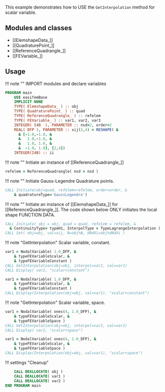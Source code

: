 This example demonstrates how to USE the `GetInterpolation` method for scalar variable.

## Modules and classes

- [[ElemshapeData_]]
- [[QuadraturePoint_]]
- [[ReferenceQuadrangle_]]
- [[FEVariable_]]

## Usage

!!! note ""
IMPORT modules and declare variables

```fortran
PROGRAM main
    USE easifemBase
    IMPLICIT NONE
    TYPE( ElemshapeData_ ) :: obj
    TYPE( QuadraturePoint_ ) :: quad
    TYPE( ReferenceQuadrangle_ ) :: refelem
    TYPE( FEVariable_ ) :: var1, var2, var3
    INTEGER( I4B  ), PARAMETER :: nsd=2, order=2
    REAL( DFP ), PARAMETER :: xij(2,4) = RESHAPE( &
      & [-1.0,-1.0, &
      &   1.0,-1.0, &
      &   1.0, 1.0, &
      &  -1.0, 1.0], [2,4])
    INTEGER(I4B) :: ii
```

!!! note ""
Initiate an instance of [[ReferenceQuadrangle_]]

```fortran
refelem = ReferenceQuadrangle( nsd = nsd )
```

!!! note ""
Initiate Gauss-Legendre Quadrature points.

```fortran
CALL Initiate(obj=quad, refelem=refelem, order=order, &
    & quadratureType='GaussLegendre')
```

!!! note ""
Initiate an instance of [[ElemshapeData_]] for [[ReferenceQuadrangle_]]. The code shown below ONLY initiates the local shape FUNCTION DATA.

```fortran
CALL Initiate( obj = obj, quad = quad, refelem = refelem, &
  & ContinuityType= typeH1, InterpolType = TypeLagrangeInterpolation )
CALL Set( obj=obj, val=xij, N=obj%N, dNdXi=obj%dNdXi )
```

!!! note "GetInterpolation"
Scalar variable, constant.

```fortran
var1 = NodalVariable( 1.0_DFP, &
    & typeFEVariableScalar, &
    & typeFEVariableConstant )
CALL GetInterpolation(obj=obj, interpol=var2, val=var1)
CALL Display( var2, "scalar+constant")
```

```fortran
var1 = NodalVariable( 1.0_DFP, &
    & typeFEVariableScalar, &
    & typeFEVariableConstant )
CALL Display(Interpolation(obj=obj, val=var1), "scalar+constant")
```

!!! note "GetInterpolation"
Scalar variable, space.

```fortran
var1 = NodalVariable( ones(4, 1.0_DFP), &
    & typeFEVariableScalar, &
    & typeFEVariableSpace )
CALL GetInterpolation(obj=obj, interpol=var2, val=var1)
CALL Display( var2, "scalar+space")
```

```fortran
var1 = NodalVariable( ones(4, 1.0_DFP), &
    & typeFEVariableScalar, &
    & typeFEVariableSpace )
CALL Display(Interpolation(obj=obj, val=var1), "scalar+space")
```

!!! settings "Cleanup"

```fortran
    CALL DEALLOCATE( obj )
    CALL DEALLOCATE( var1 )
    CALL DEALLOCATE( var2 )
END PROGRAM main
```
